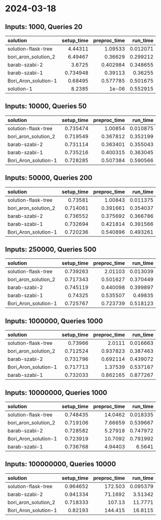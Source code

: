 # 2024-03-18

## Inputs: 1000, Queries 20

| solution             |   setup_time |   preproc_time |   run_time |
|:---------------------|-------------:|---------------:|-----------:|
| solution-flask-tree  |     4.44311  |       1.09533  |   0.012071 |
| bori_aron_solution_2 |     6.49467  |       0.36629  |   0.299212 |
| barab-szabi-2        |     3.6725   |       0.402984 |   0.348655 |
| barab-szabi-1        |     0.734948 |       0.39113  |   0.36255  |
| Bori_Aron_solution-1 |     0.68495  |       0.577785 |   0.501675 |
| solution-1           |     8.2385   |       1e-06    |   0.552915 |

## Inputs: 10000, Queries 50

| solution             |   setup_time |   preproc_time |   run_time |
|:---------------------|-------------:|---------------:|-----------:|
| solution-flask-tree  |     0.735474 |       1.00854  |   0.010875 |
| bori_aron_solution_2 |     0.719549 |       0.367812 |   0.352199 |
| barab-szabi-2        |     0.731114 |       0.363401 |   0.355043 |
| barab-szabi-1        |     0.735216 |       0.400315 |   0.363045 |
| Bori_Aron_solution-1 |     0.728285 |       0.507384 |   0.590566 |

## Inputs: 50000, Queries 200

| solution             |   setup_time |   preproc_time |   run_time |
|:---------------------|-------------:|---------------:|-----------:|
| solution-flask-tree  |     0.73581  |       1.00843  |   0.011375 |
| bori_aron_solution_2 |     0.714061 |       0.391661 |   0.354037 |
| barab-szabi-2        |     0.736552 |       0.375692 |   0.366786 |
| barab-szabi-1        |     0.732694 |       0.421814 |   0.391566 |
| Bori_Aron_solution-1 |     0.720236 |       0.540896 |   0.493261 |

## Inputs: 250000, Queries 500

| solution             |   setup_time |   preproc_time |   run_time |
|:---------------------|-------------:|---------------:|-----------:|
| solution-flask-tree  |     0.739263 |       2.01103  |   0.013039 |
| bori_aron_solution_2 |     0.717343 |       0.501627 |   0.370449 |
| barab-szabi-2        |     0.745119 |       0.440098 |   0.399897 |
| barab-szabi-1        |     0.74325  |       0.535507 |   0.49835  |
| Bori_Aron_solution-1 |     0.725767 |       0.723739 |   0.518123 |

## Inputs: 1000000, Queries 1000

| solution             |   setup_time |   preproc_time |   run_time |
|:---------------------|-------------:|---------------:|-----------:|
| solution-flask-tree  |     0.73966  |       2.0111   |   0.016663 |
| bori_aron_solution_2 |     0.712524 |       0.937823 |   0.387463 |
| barab-szabi-2        |     0.731796 |       0.692114 |   0.439072 |
| Bori_Aron_solution-1 |     0.717713 |       1.37539  |   0.537167 |
| barab-szabi-1        |     0.732033 |       0.862165 |   0.877267 |

## Inputs: 10000000, Queries 1000

| solution             |   setup_time |   preproc_time |   run_time |
|:---------------------|-------------:|---------------:|-----------:|
| solution-flask-tree  |     0.748435 |       14.0462  |   0.018335 |
| bori_aron_solution_2 |     0.719106 |        7.66659 |   0.539667 |
| barab-szabi-2        |     0.728582 |        5.27918 |   0.747972 |
| Bori_Aron_solution-1 |     0.723919 |       10.7092  |   0.791992 |
| barab-szabi-1        |     0.736768 |        4.94403 |   6.5641   |

## Inputs: 100000000, Queries 10000

| solution             |   setup_time |   preproc_time |   run_time |
|:---------------------|-------------:|---------------:|-----------:|
| solution-flask-tree  |     0.964652 |       172.503  |   0.095379 |
| barab-szabi-2        |     0.941334 |        71.1692 |   3.51342  |
| bori_aron_solution_2 |     0.718333 |       107.13   |  11.7771   |
| Bori_Aron_solution-1 |     0.82193  |       144.415  |  16.8115   |